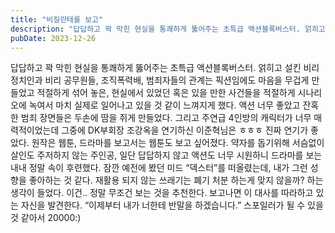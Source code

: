 ```yaml
---
title: "비질란테를 보고"
description: "답답하고 꽉 막힌 현실을 통쾌하게 뚫어주는 초특급 액션블록버스터. 얽히고 설킨 비리 정치인과 비리 공무원들, 조직폭력배, 범죄자들의 관계는 픽션임에도 마음을 무겁게 만들었고 적절하게 섞어 놓은, 현실에서 있었던 혹은 있을 만한 사건들을 적절하게 시나리오에 녹여서 마치 실제로 일어나고 있..."
pubDate: 2023-12-26
---
```


답답하고 꽉 막힌 현실을 통쾌하게 뚫어주는 초특급 액션블록버스터. 얽히고 설킨 비리 정치인과 비리 공무원들, 조직폭력배, 범죄자들의 관계는 픽션임에도 마음을 무겁게 만들었고 적절하게 섞어 놓은, 현실에서 있었던 혹은 있을 만한 사건들을 적절하게 시나리오에 녹여서 마치 실제로 일어나고 있을 것 같이 느껴지게 했다. 액션 너무 좋았고 잔혹한 범죄 장면들은 두손에 땀을 쥐게 만들었다. 그리고 주연급 4인방의 캐릭터가 너무 매력적이었는데 그중에 DK부회장 조강옥을 연기하신 이준혁님은 ㅎㅎㅎ 진짜 연기가 좋았다.
원작은 웹툰, 드라마를 보고서는 웹툰도 보고 싶어졌다. 약자를 돕기위해 서슴없이 살인도 주저하지 않는 주인공, 일단 답답하지 않고 액션도 너무 시원하니 드라마를 보는 내내 정말 속이 후련했다. 잠깐 예전에 봤던 미드 “덱스터”를 떠올렸는데, 내가 그런 성향을 좋아하는 것 같다. 재활용 되지 않는 쓰래기는 폐기 처분 하는게 맞지 않을까? 하는 생각이 들었다.
이건.. 정말 무조건 보는 것을 추천한다.
보고나면 이 대사를 따라하고 있는 자신을 발견한다.
“이제부터 내가 너한테 반말을 하겠습니다.” 스포일러가 될 수 있을 것 같아서 20000:)
